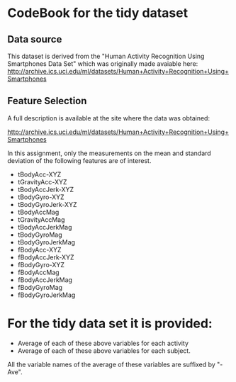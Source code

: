 CodeBook for the tidy dataset
=============================

Data source
-----------
This dataset is derived from the "Human Activity Recognition Using Smartphones Data Set" which was originally made avaiable here: http://archive.ics.uci.edu/ml/datasets/Human+Activity+Recognition+Using+Smartphones

Feature Selection 
-----------------
A full description is available at the site where the data was obtained:

http://archive.ics.uci.edu/ml/datasets/Human+Activity+Recognition+Using+Smartphones 

In this assignment, only the measurements on the mean and standard deviation of the following features are of interest.

* tBodyAcc-XYZ
* tGravityAcc-XYZ
* tBodyAccJerk-XYZ
* tBodyGyro-XYZ
* tBodyGyroJerk-XYZ
* tBodyAccMag
* tGravityAccMag
* tBodyAccJerkMag
* tBodyGyroMag
* tBodyGyroJerkMag
* fBodyAcc-XYZ
* fBodyAccJerk-XYZ
* fBodyGyro-XYZ
* fBodyAccMag
* fBodyAccJerkMag
* fBodyGyroMag
* fBodyGyroJerkMag

For the tidy data set it is provided:
======================================

- Average of each of these above variables for each activity
- Average of each of these above variables for each subject.

All the variable names of the average of these variables are suffixed by "-Ave".

